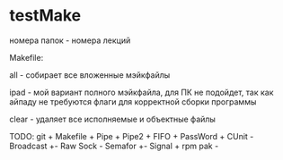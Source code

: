 # testMake
номера папок - номера лекций

Makefile:

all - собирает все вложенные мэйкфайлы

ipad - мой вариант полного мэйкфайла, для ПК не подойдет, так как айпаду не требуются флаги для корректной сборки программы

clear - удаляет все исполняемые и объектные файлы

TODO:
git       +
Makefile  +
Pipe      +
Pipe2     +
FIFO      +
PassWord  +
CUnit     -
Broadcast +-
Raw Sock  -
Semafor   +-
Signal    + 
rpm pak   -

